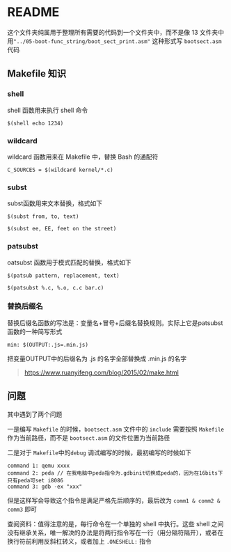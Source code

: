 # README

这个文件夹纯属用于整理所有需要的代码到一个文件夹中，而不是像 13 文件夹中用`"../05-boot-func_string/boot_sect_print.asm"` 这种形式写 `bootsect.asm` 代码



## Makefile 知识

### shell

shell 函数用来执行 shell 命令

`$(shell echo 1234)`



### wildcard

wildcard 函数用来在 Makefile 中，替换 Bash 的通配符

`C_SOURCES = $(wildcard kernel/*.c)`



### subst

subst函数用来文本替换，格式如下

`$(subst from, to, text)`

`$(subst ee, EE, feet on the street)`



### patsubst

oatsubst 函数用于模式匹配的替换，格式如下

`$(patsub pattern, replacement, text)`

`$(patsubst %.c, %.o, c.c bar.c)`



### 替换后缀名

替换后缀名函数的写法是：变量名+冒号+后缀名替换规则。实际上它是patsubst函数的一种简写形式

`min: $(OUTPUT:.js=.min.js)`

把变量OUTPUT中的后缀名为 .js 的名字全部替换成 .min.js 的名字



> <https://www.ruanyifeng.com/blog/2015/02/make.html>



## 问题

其中遇到了两个问题

一是编写 `Makefile` 的时候，`bootsect.asm` 文件中的 `include` 需要按照 `Makefile` 作为当前路径，而不是 `bootsect.asm` 的文件位置为当前路径

二是对于 `Makefile`中的`debug` 调试编写的时候，最初编写的时候如下

```shell
command 1: qemu xxxx 
command 2: peda // 在我电脑中peda指令为.gdbinit切换成peda的，因为在16bits下只有peda可set i8086
command 3: gdb -ex "xxx"
```

但是这样写会导致这个指令是满足严格先后顺序的，最后改为 `comm1 & comm2 & comm3` 即可

查阅资料：值得注意的是，每行命令在一个单独的 shell 中执行。这些 shell 之间没有继承关系，唯一解决的办法是将两行指令写在一行（用分隔符隔开），或者在换行符前利用反斜杠转义，或者加上 `.ONESHELL:` 指令